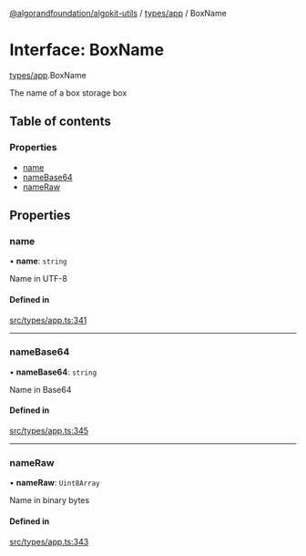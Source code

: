 [@algorandfoundation/algokit-utils](../index.md) / [types/app](../modules/types_app.md) / BoxName

# Interface: BoxName

[types/app](../modules/types_app.md).BoxName

The name of a box storage box

## Table of contents

### Properties

- [name](types_app.BoxName.md#name)
- [nameBase64](types_app.BoxName.md#namebase64)
- [nameRaw](types_app.BoxName.md#nameraw)

## Properties

### name

• **name**: `string`

Name in UTF-8

#### Defined in

[src/types/app.ts:341](https://github.com/algorandfoundation/algokit-utils-ts/blob/main/src/types/app.ts#L341)

___

### nameBase64

• **nameBase64**: `string`

Name in Base64

#### Defined in

[src/types/app.ts:345](https://github.com/algorandfoundation/algokit-utils-ts/blob/main/src/types/app.ts#L345)

___

### nameRaw

• **nameRaw**: `Uint8Array`

Name in binary bytes

#### Defined in

[src/types/app.ts:343](https://github.com/algorandfoundation/algokit-utils-ts/blob/main/src/types/app.ts#L343)
